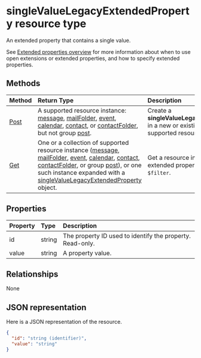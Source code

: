 # singleValueLegacyExtendedProperty resource type

An extended property that contains a single value. 

See [Extended properties overview](../resources/extended-properties-overview.md) for more information about when to use 
open extensions or extended properties, and how to specify extended properties. 


## Methods

| Method		   | Return Type	|Description|
|:---------------|:--------|:----------|
|[Post](../api/singlevaluelegacyextendedproperty-post-singlevalueextendedproperties.md) | A supported resource instance: [message](../resources/message.md), [mailFolder](../resources/mailfolder.md), [event](../resources/event.md), [calendar](../resources/calendar.md), [contact](../resources/contact.md), or [contactFolder](../resources/contactfolder.md), but not group [post](../resources/post.md). | Create a **singleValueLegacyExtendedProperty** in a new or existing instance of a supported resource. |
|[Get](../api/singlevaluelegacyextendedproperty-get.md) |One or a collection of supported resource instance ([message](../resources/message.md), [mailFolder](../resources/mailfolder.md), [event](../resources/event.md), [calendar](../resources/calendar.md), [contact](../resources/contact.md), [contactFolder](../resources/contactfolder.md), or group [post](../resources/post.md)), or one such instance expanded with a [singleValueLegacyExtendedProperty](singlevaluelegacyextendedproperty.md) object. |Get a resource instance with an extended property using `$expand` or `$filter`.|

## Properties
| Property	   | Type	|Description|
|:---------------|:--------|:----------|
|id|string|The property ID used to identify the property. Read-only.|
|value|string|A property value.|

## Relationships
None


## JSON representation

Here is a JSON representation of the resource.

<!--{
  "blockType": "resource",
  "optionalProperties": [],
  "baseType": "microsoft.graph.entity",
  "@odata.type": "microsoft.graph.singleValueLegacyExtendedProperty"
}-->

```json
{
  "id": "string (identifier)",
  "value": "string"
}

```

<!-- uuid: 8fcb5dbc-d5aa-4681-8e31-b001d5168d79
2015-10-25 14:57:30 UTC -->
<!-- {
  "type": "#page.annotation",
  "description": "singleValueLegacyExtendedProperty resource",
  "keywords": "",
  "section": "documentation",
  "tocPath": ""
}-->